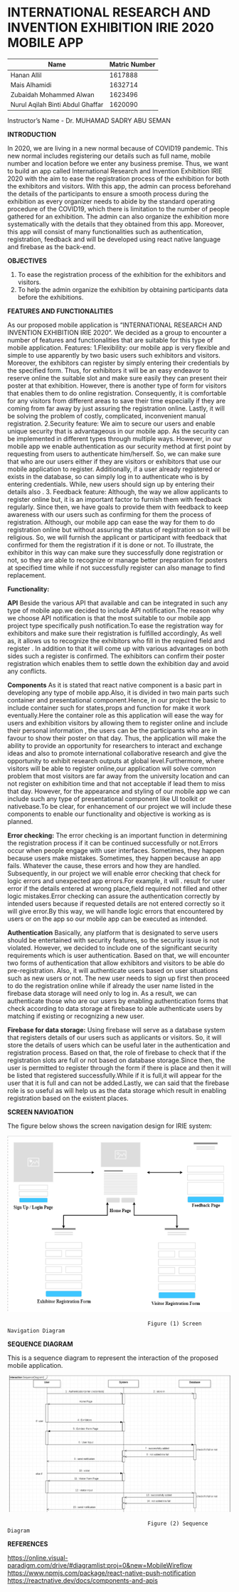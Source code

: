 # INTERNATIONAL RESEARCH AND INVENTION EXHIBITION IRIE 2020 MOBILE APP 

Name | Matric Number
------------ | -------------
Hanan Allil | 1617888
Mais Alhamidi | 1632714
Zubaidah Mohammed Alwan | 1623496
Nurul Aqilah Binti Abdul Ghaffar | 1620090

Instructor’s Name - Dr. MUHAMAD SADRY ABU SEMAN


**INTRODUCTION**

In 2020, we are living in a new normal because of COVID19 pandemic. This new normal includes registering our details such as full name, mobile number and location before we enter any business premise. Thus, we want to build an app called International Research and Invention Exhibition IRIE 2020 with the aim to ease the registration process of the exhibition for both the exhibitors and visitors. With this app, the admin can process beforehand the details of the participants to ensure a smooth process during the exhibition as every organizer needs to abide by the standard operating procedure of the COVID19, which there is limitation to the number of people gathered for an exhibition.  The admin can also organize the exhibition more systematically with the details that they obtained from this app. Moreover, this app will consist of many functionalities such as authentication, registration, feedback and will be developed using react native language and firebase as the back-end.

**OBJECTIVES**
1. To ease the registration process of the exhibition for the exhibitors and visitors.
1. To help the admin organize the exhibition by obtaining participants data before the exhibitions.

**FEATURES AND FUNCTIONALITIES**

As our proposed mobile application is “INTERNATIONAL RESEARCH AND INVENTION EXHIBITION IRIE 2020”. We decided as a group to encounter a number of features and functionalities that are suitable for this type of mobile application. 
Features:
1.Flexibility: our mobile app is very flexible and simple to use apparently by two basic users such exhibitors and visitors. Moreover, the exhibitors can register by simply entering their credentials by the specified form. Thus, for exhibitors it will be an easy endeavor to reserve online the suitable slot and make sure easily they can present their poster at that exhibition. However, there is another type of form for visitors that enables them to do online registration. Consequently, it is comfortable for any visitors from different areas to save their time especially if they are coming from far away by just assuring the registration online. Lastly, it will be solving the problem of costly, complicated, inconvenient manual registration.
2.Security feature: We aim to secure our users and enable unique security that is advantageous in our mobile app. As the security can be implemented in different types through multiple ways. However, in our mobile app we enable authentication as our security method at first point by requesting from users to authenticate him/herself. So, we can make sure that who are our users either if they are visitors or exhibitors that use our mobile application to register. Additionally, if a user already registered or exists in the database, so can simply log in to authenticate who is by entering credentials. While, new users should sign up by entering their details also .
3. Feedback feature: Although, the way we allow applicants to register online but, it is an important factor to furnish them with feedback regularly. Since then, we have goals to provide them with feedback to keep awareness with our users such as confirming for them the process of registration. Although, our mobile app can ease the way for them to do registration online but without assuring the status of registration so it will be religious. So, we will furnish the applicant or participant with feedback that confirmed for them the registration if it is done or not. To illustrate, the exhibitor in this way can make sure they successfully done registration or not, so they are able to recognize or manage better preparation for posters at specified time while if not successfully register can also manage to find replacement.
 

**Functionality:**

**API**
Beside the various API that available and can be integrated in such any type of mobile app.we decided to include API notification.The reason why we choose API notification is that the most suitable to our mobile app project type specifically push notification.To ease the registration way for exhibitors and make sure their registration is fulfilled accordingly, As well as, it allows us to recognize the exhibitors who fill in the required field and register . In addition to that it will come up with various advantages on both sides such a register is confirmed. The exhibitors can confirm their poster registration which enables them to settle down the exhibition day and avoid any conflicts.

**Components**
As it is stated that react native component  is a basic part in developing any type of mobile app.Also, it is divided in two main parts such container and presentational component.Hence, in our project the basic to include container such for states,props and function for make it work eventually.Here the container role as this application will ease the way for users and exhibition visitors by allowing them to register online and include their personal information , the users can be the participants who are in favour to show their poster on that day. Thus, the application will make the ability to provide an opportunity for researchers to interact and exchange ideas and also to promote international collaborative research and give the opportunity to exhibit research outputs at global level.Furthermore, where visitors will be able to register online,our application will solve common problem that most visitors are far away from the university location and can not register on exhibition time and that not acceptable if lead them to miss that day. However, for the appearance and styling of our mobile app we can include such any type of presentational component like UI toolkit or nativebase.To be clear, for enhancement of our project we will include these components to enable our functionality and objective is working as is planned.

**Error checking:**
The error checking is an important function in determining the registration process if it can be continued successfully or not.Errors occur when people engage with user interfaces. Sometimes, they happen because users make mistakes. Sometimes, they happen because an app fails. Whatever the cause, these errors and how they are handled. Subsequently, in our project we will enable error checking that check for logic errors and unexpected app errors.For example, it will . result for user error if the details entered at wrong place,field required not filled and other logic mistakes.Error checking can assure the authentication correctly by intended users because if requested details are not entered correctly so it will give error.By this way, we will handle logic errors that encountered by users or on the app so our mobile app can be executed as intended.


**Authentication**
Basically, any platform that is designated to serve users should be entertained with security features, so the security issue is not violated. However, we decided to include one of the significant security requirements which is user authentication. Based on that, we will encounter two forms of authentication that allow exhibitors and visitors to be able do pre-registration. Also, it will authenticate users based on user situations such as new users or not. The new user needs to sign up first then proceed to do the registration online while if already the user name listed in the firebase data storage will need only to log in. As a result, we can authenticate those who are our users by enabling authentication forms that check according to data storage at firebase to able authenticate users by matching if existing or recognizing a new user.
 
**Firebase for data storage:**
  Using firebase will serve  as a database system that registers details of our users such as     applicants or visitors. So, it will store the details of users which can be useful later in the authentication and registration process. Based on that, the role of firebase to check that if the registration slots are  full or not based on database storage.Since then, the user is permitted to register through the form if there is place and then it will be listed that registered successfully.While if it is full,it will appear for the user that it is full and can not be added.Lastly, we can said that the firebase role is so useful as will help us as the data storage which result in enabling registration based on the existent places.

**SCREEN NAVIGATION**

The figure below shows the screen navigation design for IRIE system:
 
 ![Screen Navigation](/screen.png)


                                                Figure (1) Screen Navigation Diagram 

**SEQUENCE DIAGRAM**

 This is a sequence diagram to represent the interaction of the proposed mobile application.
 
 ![Sequence Diagram](/sequence.png)


                                                Figure (2) Sequence Diagram 

  

**REFERENCES**

https://online.visual-paradigm.com/drive/#diagramlist:proj=0&new=MobileWireflow
https://www.npmjs.com/package/react-native-push-notification
https://reactnative.dev/docs/components-and-apis








